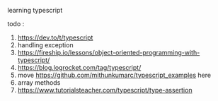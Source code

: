 learning typescript

todo :  
1.  https://dev.to/t/typescript
2.  handling exception
3.  https://fireship.io/lessons/object-oriented-programming-with-typescript/
4.  https://blog.logrocket.com/tag/typescript/
5.  move https://github.com/mithunkumarc/typescript_examples here
6.  array methods
7.  https://www.tutorialsteacher.com/typescript/type-assertion
